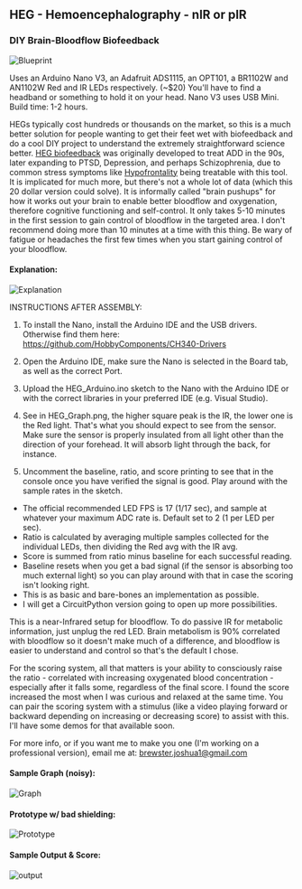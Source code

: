 ## HEG - Hemoencephalography - nIR or pIR
### DIY Brain-Bloodflow Biofeedback

![Blueprint](https://raw.githubusercontent.com/moothyknight/HEG_Arduino/master/HEG_Arduino_BP.png)


Uses an Arduino Nano V3, an Adafruit ADS1115, an OPT101, a BR1102W and AN1102W Red and IR LEDs respectively. (~$20)
You'll have to find a headband or something to hold it on your head. Nano V3 uses USB Mini.
Build time: 1-2 hours.

HEGs typically cost hundreds or thousands on the market, so this is a much better solution for people wanting to get their feet wet with biofeedback and do a cool DIY project to understand the extremely straightforward science better. [HEG biofeedback](https://en.wikipedia.org/wiki/Hemoencephalography) was originally developed to treat ADD in the 90s, later expanding to PTSD, Depression, and perhaps Schizophrenia, due to common stress symptoms like [Hypofrontality](https://en.wikipedia.org/wiki/Hypofrontality) being treatable with this tool. It is implicated for much more, but there's not a whole lot of data (which this 20 dollar version could solve). It is informally called "brain pushups" for how it works out your brain to enable better bloodflow and oxygenation, therefore cognitive functioning and self-control. It only takes 5-10 minutes in the first session to gain control of bloodflow in the targeted area. I don't recommend doing more than 10 minutes at a time with this thing. Be wary of fatigue or headaches the first few times when you start gaining control of your bloodflow.


#### Explanation:
![Explanation](https://raw.githubusercontent.com/moothyknight/HEG_Arduino/master/HEGExplained.png)

INSTRUCTIONS AFTER ASSEMBLY:

1. To install the Nano, install the Arduino IDE and the USB drivers. Otherwise find them here: https://github.com/HobbyComponents/CH340-Drivers

2. Open the Arduino IDE, make sure the Nano is selected in the Board tab, as well as the correct Port.

3. Upload the HEG_Arduino.ino sketch to the Nano with the Arduino IDE or with the correct libraries in your preferred IDE (e.g. Visual Studio). 

4. See in HEG_Graph.png, the higher square peak is the IR, the lower one is the Red light. That's what you should expect to see from the sensor. Make sure the sensor is properly insulated from all light other than the direction of your forehead. It will absorb light through the back, for instance. 

5. Uncomment the baseline, ratio, and score printing to see that in the console once you have verified the signal is good. 
Play around with the sample rates in the sketch.

- The official recommended LED FPS is 17 (1/17 sec), and sample at whatever your maximum ADC rate is. Default set to 2 (1 per LED per sec).
- Ratio is calculated by averaging multiple samples collected for the individual LEDs, then dividing the Red avg with the IR avg. 
- Score is summed from ratio minus baseline for each successful reading.
- Baseline resets when you get a bad signal (if the sensor is absorbing too much external light) so you can play around with that in case the scoring isn't looking right. 
- This is as basic and bare-bones an implementation as possible. 
- I will get a CircuitPython version going to open up more possibilities. 

This is a near-Infrared setup for bloodflow. To do passive IR for metabolic information, just unplug the red LED. Brain metabolism is 90% correlated with bloodflow so it doesn't make much of a difference, and bloodflow is easier to understand and control so that's the default I chose. 

For the scoring system, all that matters is your ability to consciously raise the ratio - correlated with increasing oxygenated blood concentration - especially after it falls some, regardless of the final score. I found the score increased the most when I was curious and relaxed at the same time. You can pair the scoring system with a stimulus (like a video playing forward or backward depending on increasing or decreasing score) to assist with this. I'll have some demos for that available soon.

For more info, or if you want me to make you one (I'm working on a professional version), email me at: brewster.joshua1@gmail.com

#### Sample Graph (noisy):
![Graph](https://raw.githubusercontent.com/moothyknight/HEG_Arduino/master/HEG_Graph.PNG)

#### Prototype w/ bad shielding:
![Prototype](https://raw.githubusercontent.com/moothyknight/HEG_Arduino/master/HEG_Arduino_Proto.jpg)

#### Sample Output & Score:
![output](https://raw.githubusercontent.com/moothyknight/HEG_Arduino/master/HEGOutput.PNG)
